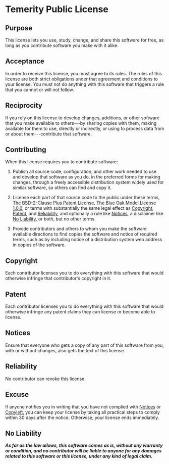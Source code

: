 # Temerity Public License

## Purpose

This license lets you use, study, change, and share this software for free, as long as you contribute software you make with it alike.

## Acceptance

In order to receive this license, you must agree to its rules.  The rules of this license are both strict obligations under that agreement and conditions to your license.  You must not do anything with this software that triggers a rule that you cannot or will not follow.

## Reciprocity

If you rely on this license to develop changes, additions, or other software that you make available to others---by sharing copies with them, making available for them to use, directly or indirectly, or using to process data from or about them---contribute that software.  

## Contributing

When this license requires you to contribute software:

1.  Publish all source code, configuration, and other work needed to use and develop that software as you do, in the preferred forms for making changes, through a freely accessible distribution system widely used for similar software, so others can find and copy it.

2.  License each part of that source code to the public under these terms, [The BSD-2-Clause Plus Patent License](https://spdx.org/licenses/BSD-2-Clause-Patent.html), [The Blue Oak Model License 1.0.0](https://spdx.org/licenses/BlueOak-1.0.0.html), or terms with substantially the same legal effect as [Copyright](#copyright), [Patent](#patent), and [Reliability](#reliability), and optionally a rule like [Notices](#notices), a disclaimer like [No Liability](#no-liability), or both, but no other terms.

3.  Provide contributors and others to whom you make the software available directions to find copies the software and notice of required terms, such as by including notice of a distribution system web address in copies of the software.

## Copyright

Each contributor licenses you to do everything with this software that would otherwise infringe that contributor's copyright in it.

## Patent

Each contributor licenses you to do everything with this software that would otherwise infringe any patent claims they can license or become able to license.

## Notices

Ensure that everyone who gets a copy of any part of this software from you, with or without changes, also gets the text of this license.

## Reliability

No contributor can revoke this license.

## Excuse

If anyone notifies you in writing that you have not complied with [Notices](#notices) or [Copyleft](#copyleft), you can keep your license by taking all practical steps to comply within 30 days after the notice.  Otherwise, your license ends immediately.

## No Liability

***As far as the law allows, this software comes as is, without any warranty or condition, and no contributor will be liable to anyone for any damages related to this software or this license, under any kind of legal claim.***
